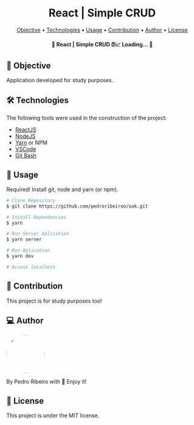 <h1 align="center">
    React | Simple CRUD
</h1>

<p align="center">
 <a href="#objective">Objective</a> •
 <a href="#technologies">Technologies</a> • 
 <a href="#usage">Usage</a> • 
 <a href="#contribution">Contribution</a> • 
 <a href="#author">Author</a> • 
 <a href="#license">License</a>
</p>

<h4 align="center"> 
	🚧 React | Simple CRUD ⏰📈 Loading...  🚧
</h4>

<h2 id="objective" > 🎯 Objective </h2>

Application developed for study purposes.

<h2 id="technologies"> 🛠 Technologies </h2>

The following tools were used in the construction of the project:

- [ReactJS](https://reactjs.org)
- [NodeJS](https://nodejs.org/en/)
- [Yarn](https://yarnpkg.com) or NPM
- [VSCode](https://code.visualstudio.com)
- [Git Bash](https://gitforwindows.org/)

<h2 id="usage" > 👷 Usage </h2>

Required! Install git, node and yarn (or npm).

```bash
# Clone Repository
$ git clone https://github.com/pedroribeiroo/oak.git

# Install Dependencies
$ yarn

# Run Server Aplication
$ yarn server

# Run Aplication
$ yarn dev

# Access localhost
```

<h2 id="contribution"> 🤝 Contribution </h2>

This project is for study purposes too!

<h2 id="author"> 💻 Author </h2>

<img style="border-radius: 50%;" src="https://github.com/pedroribeiroo.png" width="100px;" alt=""/>

By Pedro Ribeiro with 💙 Enjoy it!

<h2 id="license"> 📝 License </h2>

This project is under the MIT license.
